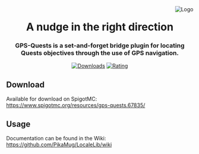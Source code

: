 <img src="https://i.imgur.com/g1FBg8b.png" alt="Logo" align="right">
<div align="center">
  <h1>A nudge in the right direction</h1>
  <h3>GPS-Quests is a set-and-forget bridge plugin for locating Quests objectives through the use of GPS navigation.</h3>
  
[![Downloads](https://img.shields.io/spiget/downloads/67835)](https://www.spigotmc.org/resources/gps-quests.67835/)
[![Rating](https://img.shields.io/spiget/stars/67835)](https://www.spigotmc.org/resources/gps-quests.67835/)
</div>

Download
---

Available for download on SpigotMC: https://www.spigotmc.org/resources/gps-quests.67835/

Usage
---

Documentation can be found in the Wiki: https://github.com/PikaMug/LocaleLib/wiki
